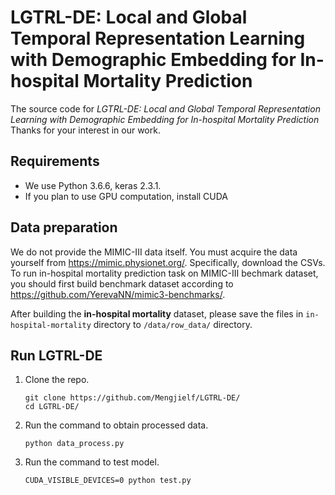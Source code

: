 # LGTRL-DE: Local and Global Temporal Representation Learning with Demographic Embedding for In-hospital Mortality Prediction

The source code for *LGTRL-DE: Local and Global Temporal Representation Learning with Demographic Embedding for In-hospital Mortality Prediction* 
Thanks for your interest in our work.

## Requirements

* We use Python 3.6.6, keras 2.3.1.
* If you plan to use GPU computation, install CUDA

## Data preparation
We do not provide the MIMIC-III data itself. You must acquire the data yourself from https://mimic.physionet.org/. Specifically, download the CSVs. To run in-hospital mortality prediction task on MIMIC-III bechmark dataset, you should first build benchmark dataset according to https://github.com/YerevaNN/mimic3-benchmarks/.

After building the **in-hospital mortality** dataset, please save the files in ```in-hospital-mortality``` directory to ```/data/row_data/``` directory.

## Run LGTRL-DE

1. Clone the repo.

       git clone https://github.com/Mengjielf/LGTRL-DE/
       cd LGTRL-DE/
    
2. Run the command to obtain processed data.

       python data_process.py

3. Run the command to test model.

       CUDA_VISIBLE_DEVICES=0 python test.py


